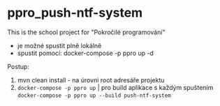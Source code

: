 # ppro_push-ntf-system
This is the school project for "Pokročilé programování"

- je možné spustit plně lokálně
- spustit pomocí: docker-compose -p ppro up -d

Postup:

1) mvn clean install - na úrovni root adresáře projektu
2) ```docker-compose -p ppro up``` | pro build aplikace s každým spuštením ```docker-compose -p ppro up --build push-ntf-system``` 

